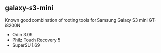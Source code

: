 ## galaxy-s3-mini
Known good combination of rooting tools for Samsung Galaxy S3 mini GT-i8200N

- Odin 3.09
- Philz Touch Recovery 5
- SuperSU 1.69
